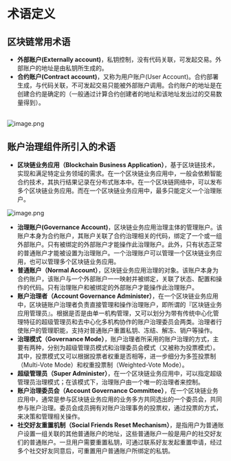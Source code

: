 # 术语定义


## 区块链常用术语


- **外部账户(Externally account)**，私钥控制，没有代码关联，可发起交易。外部账户的地址是由私钥所生成的。
- **合约账户(Contract account)**，又称为用户账户(User Account)。合约部署生成，与代码关联，不可发起交易只能被外部账户调用。合约账户的地址是在创建合约是确定的（一般通过计算合约创建者的地址和该地址发出过的交易数量得到）。


<br />![image.png](https://cdn.nlark.com/yuque/0/2020/png/620138/1593940488626-8b024509-87d8-4373-b783-a44d20123bd1.png#align=left&display=inline&height=171&margin=%5Bobject%20Object%5D&name=image.png&originHeight=204&originWidth=497&size=20425&status=done&style=none&width=417)<br />

## 账户治理组件所引入的术语


- **区块链业务应用（Blockchain Business Application）**，基于区块链技术，实现和满足特定业务领域的需求。在一个区块链业务应用中，一般会依赖智能合约技术，其执行结果记录在分布式账本中。在一个区块链网络中，可以发布多个区块链业务应用。而在一个区块链业务应用中，最多只能定义一个治理账户。

![image.png](https://cdn.nlark.com/yuque/0/2020/png/620138/1595856072241-3a1d49d3-0170-4567-be28-a29f521b24ce.png#align=left&display=inline&height=92&margin=%5Bobject%20Object%5D&name=image.png&originHeight=113&originWidth=457&size=5898&status=done&style=none&width=374)

- **治理账户(Governance Account)**，区块链业务应用治理主体的管理账户。该账户本身为合约账户，其账户关联了合约治理相关的代码，绑定了一个或一组外部账户。只有被绑定的外部账户才能操作此治理账户。此外，只有状态正常的普通账户才能被设置为治理账户。一个治理账户可以管理一个区块链业务应用，也可以管理多个区块链业务应用。
- **普通账户（Normal Account）**，区块链业务应用治理的对象。该账户本身为合约账户，该账户与一个外部账户一一映射并被绑定，关联了状态、配置和操作的代码。只有治理账户和被绑定的外部账户才能操作此治理账户。
- **账户治理者（Account Governance Administer）**，在一个区块链业务应用中，区块链账户治理者负责直接管理和操作治理账户，即所谓的『区块链业务应用管理员』。根据是否是由单一机构管理，又可以划分为带有传统中心化管理特征的超级管理员和去中心化多机构协作的账户治理委员会两类。治理者行使账户的管理职能，支持对普通账户重置私钥、冻结、解冻、销户等操作。
- **治理模式（Governance Mode）**，账户治理者所采用的账户治理的方式，主要有两种，分别为超级管理员模式和治理委员会模式（又被称为投票模式）。其中，投票模式又可以根据投票者权重是否相等，进一步细分为多签投票制（Multi-Vote Mode）和权重投票制（Weighted-Vote Mode）。
- **超级管理员（Super Administer）**，在一个区块链业务应用中，可以指定超级管理员治理模式；在该模式下，治理账户由一个唯一的治理者来控制。
- **账户治理委员会（Account Governance Committee）**，在一个区块链业务应用中，通常是参与区块链业务应用的业务多方共同选出的一个委员会，共同参与账户治理。委员会成员拥有对账户治理事务的投票权，通过投票的方式，来决策和管理相关操作。
- **社交好友重置机制（Social Friends Reset Mechanism）**，是指用户为普通账户设置一组关联的其他普通账户的地址，这些普通账户一般是用户的社交好友们的普通账户。一旦用户需要重置私钥，可通过联系好友发起重置申请，经过多个社交好友同意后，可重置用户普通账户所绑定的私钥。